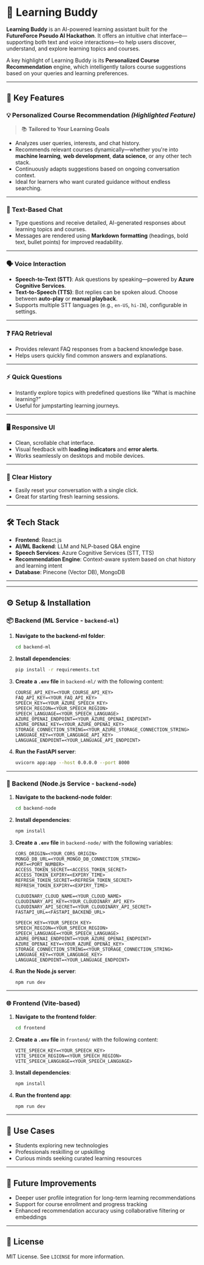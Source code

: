 # 🚀 Learning Buddy

**Learning Buddy** is an AI-powered learning assistant built for the **FutureForce Pseudo AI Hackathon**. It offers an intuitive chat interface—supporting both text and voice interactions—to help users discover, understand, and explore learning topics and courses.

A key highlight of Learning Buddy is its **Personalized Course Recommendation** engine, which intelligently tailors course suggestions based on your queries and learning preferences.

---

## 🎯 Key Features

### 💡 Personalized Course Recommendation *(Highlighted Feature)*

> 📚 **Tailored to Your Learning Goals**

- Analyzes user queries, interests, and chat history.
- Recommends relevant courses dynamically—whether you're into **machine learning**, **web development**, **data science**, or any other tech stack.
- Continuously adapts suggestions based on ongoing conversation context.
- Ideal for learners who want curated guidance without endless searching.

---

### 💬 Text-Based Chat

- Type questions and receive detailed, AI-generated responses about learning topics and courses.
- Messages are rendered using **Markdown formatting** (headings, bold text, bullet points) for improved readability.

---

### 🗣️ Voice Interaction

- **Speech-to-Text (STT)**: Ask questions by speaking—powered by **Azure Cognitive Services**.
- **Text-to-Speech (TTS)**: Bot replies can be spoken aloud. Choose between **auto-play** or **manual playback**.
- Supports multiple STT languages (e.g., `en-US`, `hi-IN`), configurable in settings.

---

### ❓ FAQ Retrieval

- Provides relevant FAQ responses from a backend knowledge base.
- Helps users quickly find common answers and explanations.

---

### ⚡ Quick Questions

- Instantly explore topics with predefined questions like “What is machine learning?”
- Useful for jumpstarting learning journeys.

---

### 🖥️ Responsive UI

- Clean, scrollable chat interface.
- Visual feedback with **loading indicators** and **error alerts**.
- Works seamlessly on desktops and mobile devices.

---

### 🧹 Clear History

- Easily reset your conversation with a single click.
- Great for starting fresh learning sessions.

---

## 🛠️ Tech Stack

- **Frontend**: React.js
- **AI/ML Backend**: LLM and NLP-based Q&A engine
- **Speech Services**: Azure Cognitive Services (STT, TTS)
- **Recommendation Engine**: Context-aware system based on chat history and learning intent
- **Database**: Pinecone (Vector DB), MongoDB

---

---

## ⚙️ Setup & Installation

### 📦 Backend (ML Service - `backend-ml`)

1. **Navigate to the backend-ml folder**:

   ```bash
   cd backend-ml
   ```

2. **Install dependencies**:

   ```bash
   pip install -r requirements.txt
   ```

3. **Create a `.env` file** in `backend-ml/` with the following content:

   ```
   COURSE_API_KEY=<YOUR_COURSE_API_KEY>
   FAQ_API_KEY=<YOUR_FAQ_API_KEY>
   SPEECH_KEY=<YOUR_AZURE_SPEECH_KEY>
   SPEECH_REGION=<YOUR_SPEECH_REGION>
   SPEECH_LANGUAGE=<YOUR_SPEECH_LANGUAGE>
   AZURE_OPENAI_ENDPOINT=<YOUR_AZURE_OPENAI_ENDPOINT>
   AZURE_OPENAI_KEY=<YOUR_AZURE_OPENAI_KEY>
   STORAGE_CONNECTION_STRING=<YOUR_AZURE_STORAGE_CONNECTION_STRING>
   LANGUAGE_KEY=<YOUR_LANGUAGE_API_KEY>
   LANGUAGE_ENDPOINT=<YOUR_LANGUAGE_API_ENDPOINT>
   ```

4. **Run the FastAPI server**:

   ```bash
   uvicorn app:app --host 0.0.0.0 --port 8000
   ```

---

### 🧩 Backend (Node.js Service - `backend-node`)

1. **Navigate to the backend-node folder**:

   ```bash
   cd backend-node
   ```

2. **Install dependencies**:

   ```bash
   npm install
   ```

3. **Create a `.env` file** in `backend-node/` with the following variables:

   ```
   CORS_ORIGIN=<YOUR_CORS_ORIGIN>
   MONGO_DB_URL=<YOUR_MONGO_DB_CONNECTION_STRING>
   PORT=<PORT_NUMBER>
   ACCESS_TOKEN_SECRET=<ACCESS_TOKEN_SECRET>
   ACCESS_TOKEN_EXPIRY=<EXPIRY_TIME>
   REFRESH_TOKEN_SECRET=<REFRESH_TOKEN_SECRET>
   REFRESH_TOKEN_EXPIRY=<EXPIRY_TIME>

   CLOUDINARY_CLOUD_NAME=<YOUR_CLOUD_NAME>
   CLOUDINARY_API_KEY=<YOUR_CLOUDINARY_API_KEY>
   CLOUDINARY_API_SECRET=<YOUR_CLOUDINARY_API_SECRET>
   FASTAPI_URL=<FASTAPI_BACKEND_URL>

   SPEECH_KEY=<YOUR_SPEECH_KEY>
   SPEECH_REGION=<YOUR_SPEECH_REGION>
   SPEECH_LANGUAGE=<YOUR_SPEECH_LANGUAGE>
   AZURE_OPENAI_ENDPOINT=<YOUR_AZURE_OPENAI_ENDPOINT>
   AZURE_OPENAI_KEY=<YOUR_AZURE_OPENAI_KEY>
   STORAGE_CONNECTION_STRING=<YOUR_STORAGE_CONNECTION_STRING>
   LANGUAGE_KEY=<YOUR_LANGUAGE_KEY>
   LANGUAGE_ENDPOINT=<YOUR_LANGUAGE_ENDPOINT>
   ```

4. **Run the Node.js server**:

   ```bash
   npm run dev
   ```

---

### 🌐 Frontend (Vite-based)

1. **Navigate to the frontend folder**:

   ```bash
   cd frontend
   ```

2. **Create a `.env` file** in `frontend/` with the following content:

   ```
   VITE_SPEECH_KEY=<YOUR_SPEECH_KEY>
   VITE_SPEECH_REGION=<YOUR_SPEECH_REGION>
   VITE_SPEECH_LANGUAGE=<YOUR_SPEECH_LANGUAGE>
   ```

3. **Install dependencies**:

   ```bash
   npm install
   ```

4. **Run the frontend app**:

   ```bash
   npm run dev
   ```

---


## 📌 Use Cases

- Students exploring new technologies
- Professionals reskilling or upskilling
- Curious minds seeking curated learning resources

---


## 🧠 Future Improvements

- Deeper user profile integration for long-term learning recommendations
- Support for course enrollment and progress tracking
- Enhanced recommendation accuracy using collaborative filtering or embeddings

---


## 📄 License

MIT License. See `LICENSE` for more information.

